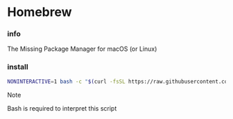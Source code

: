 # Homebrew

### info

The Missing Package Manager for macOS (or Linux)


### install
```sh
NONINTERACTIVE=1 bash -c "$(curl -fsSL https://raw.githubusercontent.com/Homebrew/install/HEAD/install.sh)"
```

> [!Note]
> Bash is required to interpret this script

